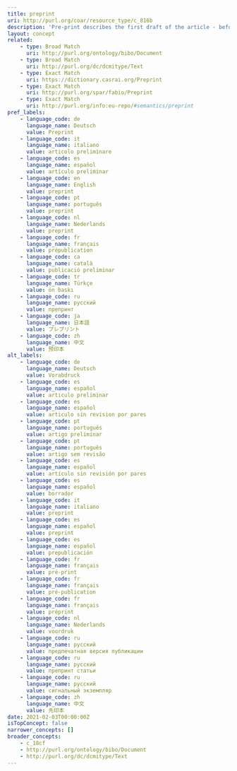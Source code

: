 ```yaml
---
title: preprint
uri: http://purl.org/coar/resource_type/c_816b
description: 'Pre-print describes the first draft of the article - before peer-review, even before any contact with a publisher. This use is common amongst academics for whom the key modification of an article is the peer-review process.  Another use of the term pre-print is for the finished article, reviewed and amended, ready and accepted for publication - but separate from the version that is type-set or formatted by the publisher. This use is more common amongst publishers, for whom the final and significant stage of modification to an article is the arrangement of the material for putting to print. [Source: http://www.sherpa.ac.uk/romeoinfo.html ]'
layout: concept
related:
    - type: Broad Match
      uri: http://purl.org/ontology/bibo/Document
    - type: Broad Match
      uri: http://purl.org/dc/dcmitype/Text
    - type: Exact Match
      uri: https://dictionary.casrai.org/Preprint
    - type: Exact Match
      uri: http://purl.org/spar/fabio/Preprint
    - type: Exact Match
      uri: http://purl.org/info:eu-repo/#semantics/preprint
pref_labels:
    - language_code: de
      language_name: Deutsch
      value: Preprint
    - language_code: it
      language_name: italiano
      value: articolo preliminare
    - language_code: es
      language_name: español
      value: artículo preliminar
    - language_code: en
      language_name: English
      value: preprint
    - language_code: pt
      language_name: português
      value: preprint
    - language_code: nl
      language_name: Nederlands
      value: preprint
    - language_code: fr
      language_name: français
      value: prépublication
    - language_code: ca
      language_name: català
      value: publicació preliminar
    - language_code: tr
      language_name: Türkçe
      value: ön baskı
    - language_code: ru
      language_name: русский
      value: препринт
    - language_code: ja
      language_name: 日本語
      value: プレプリント
    - language_code: zh
      language_name: 中文
      value: 预印本
alt_labels:
    - language_code: de
      language_name: Deutsch
      value: Vorabdruck
    - language_code: es
      language_name: español
      value: articulo preliminar
    - language_code: es
      language_name: español
      value: articulo sin revision por pares
    - language_code: pt
      language_name: português
      value: artigo preliminar
    - language_code: pt
      language_name: português
      value: artigo sem revisão
    - language_code: es
      language_name: español
      value: artículo sin revisión por pares
    - language_code: es
      language_name: español
      value: borrador
    - language_code: it
      language_name: italiano
      value: preprint
    - language_code: es
      language_name: español
      value: preprint
    - language_code: es
      language_name: español
      value: prepublicación
    - language_code: fr
      language_name: français
      value: pré-print
    - language_code: fr
      language_name: français
      value: pré-publication
    - language_code: fr
      language_name: français
      value: préprint
    - language_code: nl
      language_name: Nederlands
      value: voordruk
    - language_code: ru
      language_name: русский
      value: предпечатная версия публикации
    - language_code: ru
      language_name: русский
      value: препринт статьи
    - language_code: ru
      language_name: русский
      value: сигнальный экземпляр
    - language_code: zh
      language_name: 中文
      value: 先印本
date: 2021-02-03T00:00:00Z
isTopConcept: false
narrower_concepts: []
broader_concepts:
    - c_18cf
    - http://purl.org/ontology/bibo/Document
    - http://purl.org/dc/dcmitype/Text
---
```


